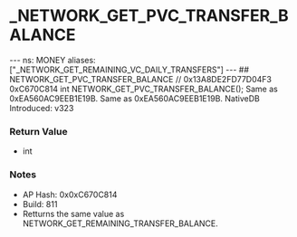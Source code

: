 # _NETWORK_GET_PVC_TRANSFER_BALANCE

--- ns: MONEY aliases: ["_NETWORK_GET_REMAINING_VC_DAILY_TRANSFERS"] --- ## NETWORK_GET_PVC_TRANSFER_BALANCE  // 0x13A8DE2FD77D04F3 0xC670C814 int NETWORK_GET_PVC_TRANSFER_BALANCE();  Same as 0xEA560AC9EEB1E19B.  Same as 0xEA560AC9EEB1E19B.  NativeDB Introduced: v323

### Return Value
* int

### Notes
* AP Hash: 0x0xC670C814
* Build: 811
* Retturns the same value as NETWORK_GET_REMAINING_TRANSFER_BALANCE.

